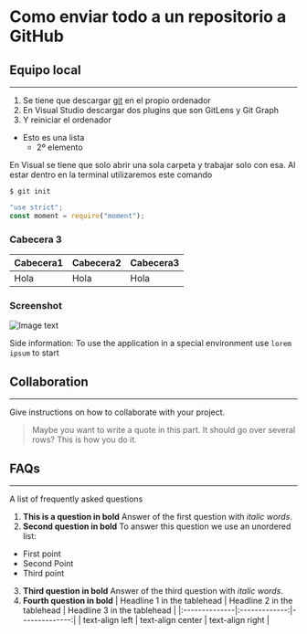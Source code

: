 # Como enviar todo a un repositorio a GitHub

## Equipo local
***
1. Se tiene que descargar [git](https://git-scm.com/download/win) en el propio ordenador
2. En Visual Studio descargar dos plugins que son GitLens y Git Graph
3. Y reiniciar el ordenador

- Esto es una lista
    - 2º elemento

En Visual se tiene que solo abrir una sola carpeta y trabajar solo con esa. Al estar dentro en la terminal utilizaremos este comando
```
$ git init
```

```js
"use strict";
const moment = require("moment");
```

### Cabecera 3

|Cabecera1|Cabecera2|Cabecera3
|---|---|---|
|Hola|Hola|Hola|

### Screenshot
![Image text](https://cdn.icon-icons.com/icons2/2699/PNG/512/minecraft_logo_icon_168974.png)

Side information: To use the application in a special environment use ```lorem ipsum``` to start
## Collaboration
***
Give instructions on how to collaborate with your project.
> Maybe you want to write a quote in this part. 
> It should go over several rows?
> This is how you do it.
## FAQs
***
A list of frequently asked questions
1. **This is a question in bold**
Answer of the first question with _italic words_. 
2. __Second question in bold__ 
To answer this question we use an unordered list:
* First point
* Second Point
* Third point
3. **Third question in bold**
Answer of the third question with *italic words*.
4. **Fourth question in bold**
| Headline 1 in the tablehead | Headline 2 in the tablehead | Headline 3 in the tablehead |
|:--------------|:-------------:|--------------:|
| text-align left | text-align center | text-align right |